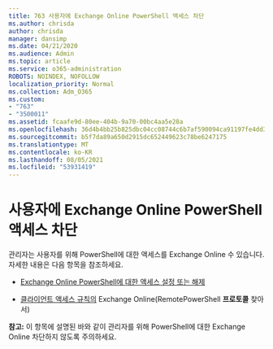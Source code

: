 ```yaml
---
title: 763 사용자에 Exchange Online PowerShell 액세스 차단
ms.author: chrisda
author: chrisda
manager: dansimp
ms.date: 04/21/2020
ms.audience: Admin
ms.topic: article
ms.service: o365-administration
ROBOTS: NOINDEX, NOFOLLOW
localization_priority: Normal
ms.collection: Adm_O365
ms.custom:
- "763"
- "3500011"
ms.assetid: fcaafe9d-80ee-404b-9a70-00bc4aa5e28a
ms.openlocfilehash: 36d4b4bb25b825dbc04cc08744c6b7af590094ca91197fe4dd3d3a92c653cb0a
ms.sourcegitcommit: b5f7da89a650d2915dc652449623c78be6247175
ms.translationtype: MT
ms.contentlocale: ko-KR
ms.lasthandoff: 08/05/2021
ms.locfileid: "53931419"
---
```

# <a name="blocking-exchange-online-powershell-access-for-users"></a>사용자에 Exchange Online PowerShell 액세스 차단
관리자는 사용자를 위해 PowerShell에 대한 액세스를 Exchange Online 수 있습니다. 자세한 내용은 다음 항목을 참조하세요.

- [Exchange Online PowerShell에 대한 액세스 설정 또는 해제](https://docs.microsoft.com/powershell/exchange/exchange-online/disable-access-to-exchange-online-powershell)

- [클라이언트 액세스 규칙의](https://technet.microsoft.com/library/mt842508.aspx) Exchange Online(RemotePowerShell **프로토콜** 찾아서) 

**참고:** 이 항목에 설명된 바와 같이 관리자를 위해 PowerShell에 대한 Exchange Online 차단하지 않도록 주의하세요.

